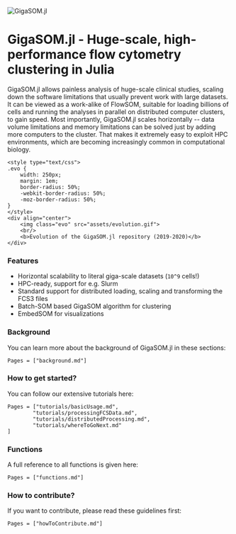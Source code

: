 ![GigaSOM.jl](https://prince.lcsb.uni.lu/GigaSOM.jl/img/logo-GigaSOM.jl.png?maxAge=0)

# GigaSOM.jl - Huge-scale, high-performance flow cytometry clustering in Julia


GigaSOM.jl allows painless analysis of huge-scale clinical studies, scaling down the software limitations that usually prevent work with large datasets. It can be viewed as a work-alike of FlowSOM, suitable for loading billions of cells and running the analyses in parallel on distributed computer clusters, to gain speed. Most importantly, GigaSOM.jl scales horizontally -- data volume limitations and memory limitations can be solved just by adding more computers to the cluster. That makes it extremely easy to exploit HPC environments, which are becoming increasingly common in computational biology.

```@raw html
<style type="text/css">
.evo {
    width: 250px;
    margin: 1em;
    border-radius: 50%;
    -webkit-border-radius: 50%;
    -moz-border-radius: 50%;
}
</style>
<div align="center">
    <img class="evo" src="assets/evolution.gif">
    <br/>
    <b>Evolution of the GigaSOM.jl repository (2019-2020)</b>
</div>
```

### Features

- Horizontal scalability to literal giga-scale datasets (``10^9`` cells!)
- HPC-ready, support for e.g. Slurm
- Standard support for distributed loading, scaling and transforming the FCS3 files
- Batch-SOM based GigaSOM algorithm for clustering
- EmbedSOM for visualizations

### Background

You can learn more about the background of GigaSOM.jl in these sections:

```@contents
Pages = ["background.md"]
```

### How to get started?

You can follow our extensive tutorials here:

```@contents
Pages = ["tutorials/basicUsage.md",
        "tutorials/processingFCSData.md",
        "tutorials/distributedProcessing.md",
        "tutorials/whereToGoNext.md"
]
```

### Functions

A full reference to all functions is given here:

```@contents
Pages = ["functions.md"]
```

### How to contribute?

If you want to contribute, please read these guidelines first:

```@contents
Pages = ["howToContribute.md"]
```